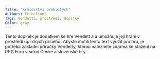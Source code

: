 ```yaml
---
Title: "Království prokletých"
Authors: Ecthelion2
Tags: Vendetta, prostředí, doplňky
Color: gray
---
```

Tento doplněk je dodatkem ke hře
Vendett a a umožňuje její hraní
v prostředí upírských příběhů.
Abyste mohli tento text využít pro
hru, je potřeba základní příručky
Vendetty, kterou naleznete zdarma
ke stažení na RPG Fóru v sekci
České a slovenské hry.
